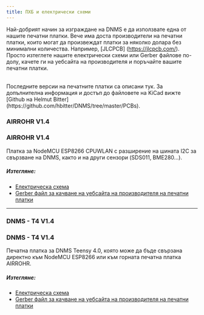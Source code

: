```yaml
---
title: ПХБ и електрически схеми
---
```


Най-добрият начин за изграждане на DNMS е да използвате една от нашите печатни платки.
Вече има доста производители на печатни платки, които могат да произвеждат платки за няколко долара без минимални количества. Например, [JLCPCB] (https://jlcpcb.com/).
Просто изтеглете нашите електрически схеми или Gerber файлове по-долу, качете ги на уебсайта на производителя и поръчайте вашите печатни платки.

<br>
Последните версии на печатните платки са описани тук. За допълнителна информация и достъп до файловете на KiCad вижте [Github на Helmut Bitter](https://github.com/hbitter/DNMS/tree/master/PCBs).

### AIRROHR V1.4
### AIRROHR V1.4
Платка за NodeMCU ESP8266 CPUWLAN с разширение на шината I2C за свързване на DNMS, както и на други сензори (SDS011, BME280...).


##### Изтегляне:
* [Електрическа схема](../docs/dnms/airrohr-PCB-circuit-diagram.pdf)
* [Gerber файл за качване на уебсайта на производителя на печатни платки](../docs/dnms/airrohr-PCB-circuit-diagram-gerber.zip)

---

### DNMS - T4 V1.4
### DNMS - T4 V1.4
Печатна платка за DNMS Teensy 4.0, която може да бъде свързана директно към NodeMCU ESP8266 или към горната печатна платка AIRROHR.


##### Изтегляне:
* [Електрическа схема](...docsdnmsdnms-noise-measuring-teensy-40-circuit-diagram.pdf)
* [Gerber файл за качване на уебсайта на производителя на печатни платки](..docsdnmsdnms-noise-measuring-teensy-40-circuit-gerber.zip)

